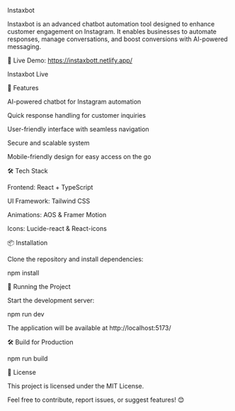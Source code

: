 Instaxbot



Instaxbot is an advanced chatbot automation tool designed to enhance customer engagement on Instagram. It enables businesses to automate responses, manage conversations, and boost conversions with AI-powered messaging.

🚀 Live Demo: https://instaxbott.netlify.app/

Instaxbot Live

📌 Features

AI-powered chatbot for Instagram automation

Quick response handling for customer inquiries

User-friendly interface with seamless navigation

Secure and scalable system

Mobile-friendly design for easy access on the go

🛠️ Tech Stack

Frontend: React + TypeScript

UI Framework: Tailwind CSS

Animations: AOS & Framer Motion

Icons: Lucide-react & React-icons

📦 Installation

Clone the repository and install dependencies:

npm install

🚀 Running the Project

Start the development server:

npm run dev

The application will be available at http://localhost:5173/

🛠️ Build for Production

npm run build

📄 License

This project is licensed under the MIT License.

Feel free to contribute, report issues, or suggest features! 😊

